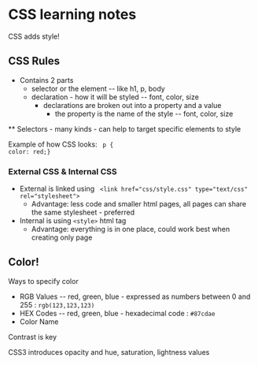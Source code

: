 # CSS learning notes

CSS adds style!

## CSS Rules
 - Contains 2 parts
   - selector or the element -- like h1, p, body
   - declaration - how it will be styled -- font, color, size
     - declarations are broken out into a property and a value
        - the property is the name of the style -- font, color, size

** Selectors - many kinds - can help to target specific elements to style

Example of how CSS looks:
``` p {```   
            ```color: red;}```    


### External CSS & Internal CSS
 - External is linked using ``` <link href="css/style.css" type="text/css" rel="stylesheet">```
    - Advantage: less code and smaller html pages, all pages can share the same stylesheet - preferred
 - Internal is using ``` <style> ``` html tag 
    - Advantage: everything is in one place, could work best when creating only page 
 


## Color!
Ways to specify color
- RGB Values -- red, green, blue - expressed as numbers between 0 and 255 : ``` rgb(123,123,123) ```
- HEX Codes -- red, green, blue - hexadecimal code : ``` #87cdae ```
- Color Name 

Contrast is key   

CSS3 introduces opacity and hue, saturation, lightness values 



